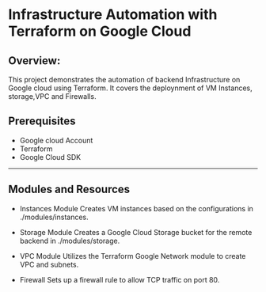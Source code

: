 # Infrastructure Automation with Terraform on Google Cloud 

## Overview:
This project demonstrates the automation of backend Infrastructure on Google cloud using Terraform.
It covers the deploynment of VM Instances, storage,VPC and Firewalls.

## Prerequisites
- Google cloud Account
- Terraform 
- Google Cloud SDK 

---
## Modules and Resources
- Instances Module
Creates VM instances based on the configurations in ./modules/instances.

- Storage Module
Creates a Google Cloud Storage bucket for the remote backend in ./modules/storage.

- VPC Module
Utilizes the Terraform Google Network module to create VPC and subnets.
- Firewall
Sets up a firewall rule to allow TCP traffic on port 80.
